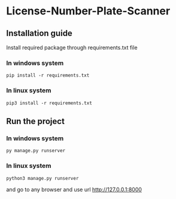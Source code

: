 # License-Number-Plate-Scanner

## Installation guide
Install required package through requirements.txt file

### In windows system
```
pip install -r requirements.txt
```

### In linux system
```
pip3 install -r requirements.txt
```

## Run the project

### In windows system
```
py manage.py runserver
```

### In linux system
```
python3 manage.py runserver
```

and go to any browser and use url http://127.0.0.1:8000
